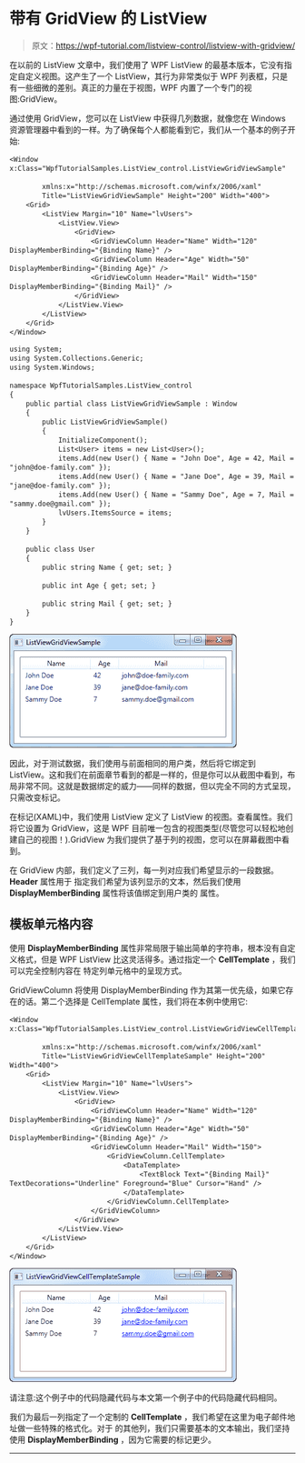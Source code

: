 # 带有 GridView 的 ListView

> 原文：<https://wpf-tutorial.com/listview-control/listview-with-gridview/>

在以前的 ListView 文章中，我们使用了 WPF ListView 的最基本版本，它没有指定自定义视图。这产生了一个 ListView，其行为非常类似于 WPF 列表框，只是有一些细微的差别。真正的力量在于视图，WPF 内置了一个专门的视图:GridView。

通过使用 GridView，您可以在 ListView 中获得几列数据，就像您在 Windows 资源管理器中看到的一样。为了确保每个人都能看到它，我们从一个基本的例子开始:

```
<Window x:Class="WpfTutorialSamples.ListView_control.ListViewGridViewSample"

        xmlns:x="http://schemas.microsoft.com/winfx/2006/xaml"
        Title="ListViewGridViewSample" Height="200" Width="400">
    <Grid>
		<ListView Margin="10" Name="lvUsers">
			<ListView.View>
				<GridView>
					<GridViewColumn Header="Name" Width="120" DisplayMemberBinding="{Binding Name}" />
					<GridViewColumn Header="Age" Width="50" DisplayMemberBinding="{Binding Age}" />
					<GridViewColumn Header="Mail" Width="150" DisplayMemberBinding="{Binding Mail}" />
				</GridView>
			</ListView.View>
		</ListView>
	</Grid>
</Window>
```

```
using System;
using System.Collections.Generic;
using System.Windows;

namespace WpfTutorialSamples.ListView_control
{
	public partial class ListViewGridViewSample : Window
	{
		public ListViewGridViewSample()
		{
			InitializeComponent();
			List<User> items = new List<User>();
			items.Add(new User() { Name = "John Doe", Age = 42, Mail = "john@doe-family.com" });
			items.Add(new User() { Name = "Jane Doe", Age = 39, Mail = "jane@doe-family.com" });
			items.Add(new User() { Name = "Sammy Doe", Age = 7, Mail = "sammy.doe@gmail.com" });
			lvUsers.ItemsSource = items;
		}
	}

	public class User
	{
		public string Name { get; set; }

		public int Age { get; set; }

		public string Mail { get; set; }
	}
}
```

![](img/8f332b3579dbad87690111a779e2065f.png "A ListView using a GridView for layout")

因此，对于测试数据，我们使用与前面相同的用户类，然后将它绑定到 ListView。这和我们在前面章节看到的都是一样的，但是你可以从截图中看到，布局非常不同。这就是数据绑定的威力——同样的数据，但以完全不同的方式呈现，只需改变标记。

<input type="hidden" name="IL_IN_ARTICLE">

在标记(XAML)中，我们使用 ListView 定义了 ListView 的视图。查看属性。我们将它设置为 GridView，这是 WPF 目前唯一包含的视图类型(尽管您可以轻松地创建自己的视图！).GridView 为我们提供了基于列的视图，您可以在屏幕截图中看到。

在 GridView 内部，我们定义了三列，每一列对应我们希望显示的一段数据。 **Header** 属性用于 指定我们希望为该列显示的文本，然后我们使用 **DisplayMemberBinding** 属性将该值绑定到用户类的 属性。

## 模板单元格内容

使用 **DisplayMemberBinding** 属性非常局限于输出简单的字符串，根本没有自定义格式，但是 WPF ListView 比这灵活得多。通过指定一个 **CellTemplate** ，我们可以完全控制内容在 特定列单元格中的呈现方式。

GridViewColumn 将使用 DisplayMemberBinding 作为其第一优先级，如果它存在的话。第二个选择是 CellTemplate 属性，我们将在本例中使用它:

```
<Window x:Class="WpfTutorialSamples.ListView_control.ListViewGridViewCellTemplateSample"

        xmlns:x="http://schemas.microsoft.com/winfx/2006/xaml"
        Title="ListViewGridViewCellTemplateSample" Height="200" Width="400">
    <Grid>
		<ListView Margin="10" Name="lvUsers">
			<ListView.View>
				<GridView>
					<GridViewColumn Header="Name" Width="120" DisplayMemberBinding="{Binding Name}" />
					<GridViewColumn Header="Age" Width="50" DisplayMemberBinding="{Binding Age}" />
					<GridViewColumn Header="Mail" Width="150">
						<GridViewColumn.CellTemplate>
							<DataTemplate>
								<TextBlock Text="{Binding Mail}" TextDecorations="Underline" Foreground="Blue" Cursor="Hand" />
							</DataTemplate>
						</GridViewColumn.CellTemplate>
					</GridViewColumn>
				</GridView>
			</ListView.View>
		</ListView>
	</Grid>
</Window>
```

![](img/d2cb877687a95203ac1da52bccc42bad.png "A ListView using a GridView with a custom CellTemplate for one of the columns")

请注意:这个例子中的代码隐藏代码与本文第一个例子中的代码隐藏代码相同。

我们为最后一列指定了一个定制的 **CellTemplate** ，我们希望在这里为电子邮件地址做一些特殊的格式化。对于 的其他列，我们只需要基本的文本输出，我们坚持使用 **DisplayMemberBinding** ，因为它需要的标记更少。

* * *